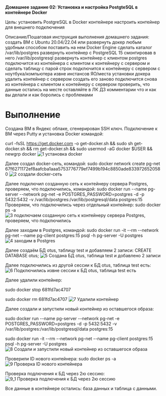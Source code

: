 <b>Домашнее задание 02: Установка и настройка PostgteSQL в контейнере Docker</b>

Цель:
установить PostgreSQL в Docker контейнере
настроить контейнер для внешнего подключения

Описание/Пошаговая инструкция выполнения домашнего задания:
создать ВМ с Ubuntu 20.04/22.04 или развернуть докер любым удобным способом
поставить на нем Docker Engine
сделать каталог /var/lib/postgres
развернуть контейнер с PostgreSQL 15 смонтировав в него /var/lib/postgresql
развернуть контейнер с клиентом postgres
подключится из контейнера с клиентом к контейнеру с сервером и сделать таблицу с парой строк
подключится к контейнеру с сервером с ноутбука/компьютера извне инстансов ЯО/места установки докера
удалить контейнер с сервером
создать его заново
подключится снова из контейнера с клиентом к контейнеру с сервером
проверить, что данные остались на месте
оставляйте в ЛК ДЗ комментарии что и как вы делали и как боролись с проблемами

# Выполнение
Создана ВМ в Яндекс облаке, сгенерирован SSH ключ. Подключение к ВМ через Putty и установка Docker командой:

curl -fsSL https://get.docker.com -o get-docker.sh && sudo sh get-docker.sh && rm get-docker.sh && sudo usermod -aG docker $USER && newgrp docker
![1 установка docker](https://github.com/user-attachments/assets/70a67902-a104-4bb5-a6c0-c2fb7974ac6e)

Далее создал docker-сеть, командой:
sudo docker network create pg-net
67f6271172ef8aafcba1aaa5753776779ef7499b194c8850ade8339726520580
![2 создали docker-сеть](https://github.com/user-attachments/assets/2a18749e-8a05-41ca-8fbb-1d4d8821d517)

Далее подключил созданную сеть к контейнеру сервера Postgres, проверяем, что подключились, командой:
sudo docker run --name pg-server --network pg-net -e POSTGRES_PASSWORD=postgres -d -p 5432:5432 -v /var/lib/postgres:/var/lib/postgresql/data postgres:15
Проверяем, что подключились через отдельный контейнер:
sudo docker ps -a
![3 подключаем созданную сеть к контейнеру сервера Postgres, проверяем, что подключились](https://github.com/user-attachments/assets/891bc2cf-9963-43e6-925c-ae2185ff81b9)

Далее заходим в Postgres, командой:
sudo docker run -it --rm --network pg-net --name pg-client postgres:15 psql -h pg-server -U postgres
![4 заходим в Postgres](https://github.com/user-attachments/assets/d8b79023-1e93-4765-8283-68e8445ba1ce)

Далее создаём БД otus, таблицу test и добавляем 2 записи:
CREATE DATABASE otus; 
![5 Создана БД otus, таблица test и добавлено 2 записи](https://github.com/user-attachments/assets/3334064f-ffc8-452a-9605-cc6317f431f7)

Далее подключились из другой сессии к БД otus, таблица test есть:
![6 Подключились извне сессии к БД otus, таблица test есть](https://github.com/user-attachments/assets/eac51bfb-ced6-41fb-b496-8aa79e7e01fe)

Далее удалили контейнер:

sudo docker stop 681fd7ac4707 

sudo docker rm 681fd7ac4707 
![7 Удалили контейнер](https://github.com/user-attachments/assets/fb7a3f11-81b1-47e3-a574-a30b21c09c79)

Далее создали и запустили новый контейнер из оставшегося образа:

sudo docker run --name pg-server --network pg-net -e POSTGRES_PASSWORD=postgres -d -p 5432:5432 -v /var/lib/postgres:/var/lib/postgresql/data postgres:15

sudo docker run -it --rm --network pg-net --name pg-client postgres:15 psql -h pg-server -U postgres
![8 Создали и запустили новый контейнер из оставшегося образа](https://github.com/user-attachments/assets/43409d07-0465-460e-8f41-e877ef976766)

Проверили ID нового контейнера:
sudo docker ps -a
![9 Проверка ID нового контейнера](https://github.com/user-attachments/assets/6f6f555f-635b-4aa9-8e4b-9d7bdda18db1)

Проверка подлючения к БД через 2ю сессию:
![9_1 Проверка подлючения к БД через 2ю сессию](https://github.com/user-attachments/assets/4bb52249-8a38-4853-88a9-485828b84e09)

Все данные в контейнере остались: база данных и таблица с данными.
